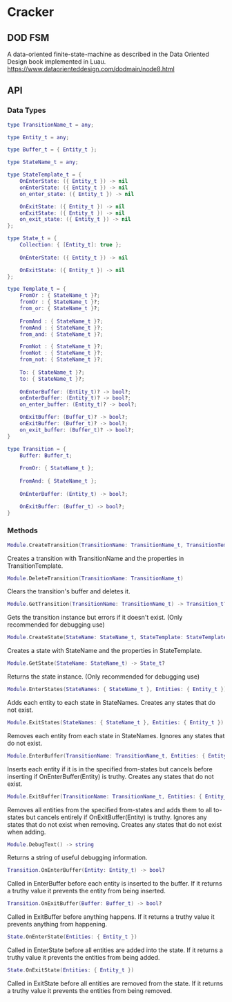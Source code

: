 # Cracker
## DOD FSM
A data-oriented finite-state-machine as described in the Data Oriented Design book implemented in Luau. https://www.dataorienteddesign.com/dodmain/node8.html

## API

### Data Types
```lua
type TransitionName_t = any;
```

```lua
type Entity_t = any;
```

```lua
type Buffer_t = { Entity_t };
```

```lua
type StateName_t = any;
```

```lua
type StateTemplate_t = {    
    OnEnterState: ({ Entity_t }) -> nil
    onEnterState: ({ Entity_t }) -> nil
    on_enter_state: ({ Entity_t }) -> nil

    OnExitState: ({ Entity_t }) -> nil
    onExitState: ({ Entity_t }) -> nil
    on_exit_state: ({ Entity_t }) -> nil
};
```

```lua
type State_t = {
    Collection: { [Entity_t]: true };
    
    OnEnterState: ({ Entity_t }) -> nil

    OnExitState: ({ Entity_t }) -> nil
};
```

```lua
type Template_t = {
    FromOr : { StateName_t }?;
    fromOr : { StateName_t }?;
    from_or: { StateName_t }?;
    
    FromAnd : { StateName_t }?;
    fromAnd : { StateName_t }?;
    from_and: { StateName_t }?;

    FromNot : { StateName_t }?;
    fromNot : { StateName_t }?;
    from_not: { StateName_t }?;
    
    To: { StateName_t }?;
    to: { StateName_t }?;
    
    OnEnterBuffer: (Entity_t)? -> bool?;
    onEnterBuffer: (Entity_t)? -> bool?;
    on_enter_buffer: (Entity_t)? -> bool?;

    OnExitBuffer: (Buffer_t)? -> bool?;
    onExitBuffer: (Buffer_t)? -> bool?;
    on_exit_buffer: (Buffer_t)? -> bool?;
}
```

```lua
type Transition = {
    Buffer: Buffer_t;
    
    FromOr: { StateName_t };
    
    FromAnd: { StateName_t };
    
    OnEnterBuffer: (Entity_t) -> bool?;

    OnExitBuffer: (Buffer_t) -> bool?;
}
```

### Methods
```lua
Module.CreateTransition(TransitionName: TransitionName_t, TransitionTemplate: Template_t)
```
Creates a transition with TransitionName and the properties in TransitionTemplate.

```lua
Module.DeleteTransition(TransitionName: TransitionName_t)
```
Clears the transition's buffer and deletes it.

```lua
Module.GetTransition(TransitionName: TransitionName_t) -> Transition_t?
```
Gets the transition instance but errors if it doesn't exist. (Only recommended for debugging use)

```lua
Module.CreateState(StateName: StateName_t, StateTemplate: StateTemplate_t?)
```
Creates a state with StateName and the properties in StateTemplate.

```lua
Module.GetState(StateName: StateName_t) -> State_t?
```
Returns the state instance. (Only recommended for debugging use)

```lua
Module.EnterStates(StateNames: { StateName_t }, Entities: { Entity_t })
```
Adds each entity to each state in StateNames. Creates any states that do not exist.

```lua
Module.ExitStates(StateNames: { StateName_t }, Entities: { Entity_t })
```
Removes each entity from each state in StateNames. Ignores any states that do not exist.

```lua
Module.EnterBuffer(TransitionName: TransitionName_t, Entities: { Entity_t })
```
Inserts each entity if it is in the specified from-states but cancels before inserting if OnEnterBuffer(Entity) is truthy. Creates any states that do not exist.

```lua
Module.ExitBuffer(TransitionName: TransitionName_t, Entities: { Entity_t })
```
Removes all entities from the specified from-states and adds them to all to-states but cancels entirely if OnExitBuffer(Entity) is truthy. Ignores any states that do not exist when removing. Creates any states that do not exist when adding.

```lua
Module.DebugText() -> string
```
Returns a string of useful debugging information.

```lua
Transition.OnEnterBuffer(Entity: Entity_t) -> bool?
```
Called in EnterBuffer before each entity is inserted to the buffer. If it returns a truthy value it prevents the entity from being inserted.

```lua
Transition.OnExitBuffer(Buffer: Buffer_t) -> bool?
```
Called in ExitBuffer before anything happens. If it returns a truthy value it prevents anything from happening.

```lua
State.OnEnterState(Entities: { Entity_t })
```
Called in EnterState before all entities are added into the state. If it returns a truthy value it prevents the entities from being added.

```lua
State.OnExitState(Entities: { Entity_t })
```
Called in ExitState before all entities are removed from the state. If it returns a truthy value it prevents the entities from being removed.